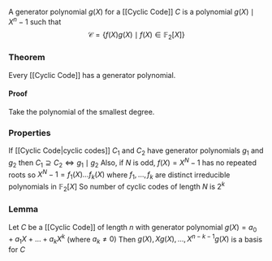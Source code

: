 A generator polynomial $g(X)$ for a [[Cyclic Code]] $C$ is a polynomial $g(X)\mid X^{n}-1$ such that
$$
\mathcal{C}=\{ f(X)g(X) \mid f(X)\in \mathbb{F}_{2}[X] \}
$$
### Theorem
Every [[Cyclic Code]] has a generator polynomial.
#### Proof
Take the polynomial of the smallest degree. 
### Properties
If [[Cyclic Code|cyclic codes]] $C_{1}$ and $C_{2}$ have generator polynomials $g_{1}$ and $g_{2}$ then $C_{1}\supseteq C_{2}\iff g_{1}\mid g_{2}$
Also, if $N$ is odd, $f(X)=X^{N}-1$ has no repeated roots so
$X^{N}-1=f_{1}(X)\dots f_{k}(X)$ where $f_{1},\dots,f_{k}$ are distinct irreducible polynomials in $\mathbb{F}_{2}[X]$ 
So number of cyclic codes of length $N$ is $2^{k}$

### Lemma
Let $C$ be a [[Cyclic Code]] of length $n$ with generator polynomial
$g(X)=a_{0}+a_{1}X+\dots+a_{k}X^{k}$ (where $a_{k}\neq 0$)
Then $g(X),Xg(X),\dots,X^{n-k-1}g(X)$ is a basis for $C$ 

